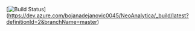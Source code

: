[![Build Status](https://dev.azure.com/bojanadejanovic0045/NeoAnalytica/_apis/build/status/NeoAnalyticaAPI?branchName=master)]
(https://dev.azure.com/bojanadejanovic0045/NeoAnalytica/_build/latest?definitionId=2&branchName=master)
